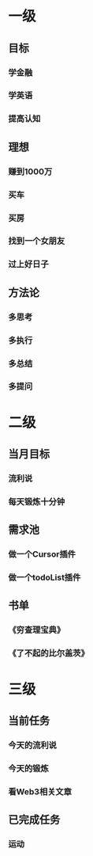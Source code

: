 # 一级

## 目标

### 学金融

### 学英语

### 提高认知

## 理想

### 赚到1000万

### 买车

### 买房

### 找到一个女朋友

### 过上好日子

## 方法论

### 多思考

### 多执行

### 多总结

### 多提问
# 二级

## 当月目标

### 流利说

### 每天锻炼十分钟

## 需求池

### 做一个Cursor插件

### 做一个todoList插件

## 书单

### 《穷查理宝典》

### 《了不起的比尔盖茨》

# 三级

## 当前任务

### 今天的流利说

### 今天的锻炼

### 看Web3相关文章

## 已完成任务

### 运动